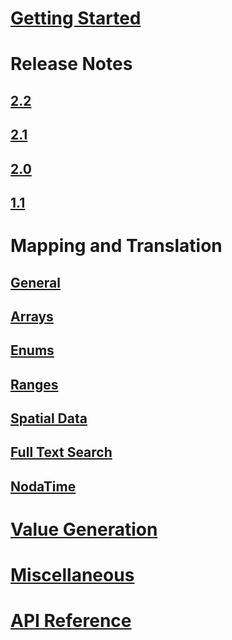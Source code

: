 ﻿# [Getting Started](index.md)
# Release Notes
## [2.2](release-notes/2.2.md)
## [2.1](release-notes/2.1.md)
## [2.0](release-notes/2.0.md)
## [1.1](release-notes/1.1.md)
# Mapping and Translation
## [General](mapping/general.md)
## [Arrays](mapping/array.md)
## [Enums](mapping/enum.md)
## [Ranges](mapping/range.md)
## [Spatial Data](mapping/nts.md)
## [Full Text Search](mapping/full-text-search.md)
## [NodaTime](mapping/nodatime.md)
# [Value Generation](value-generation.md)
# [Miscellaneous](miscellaneous.md)
# [API Reference](../../obj/api/EFCore.PG/)